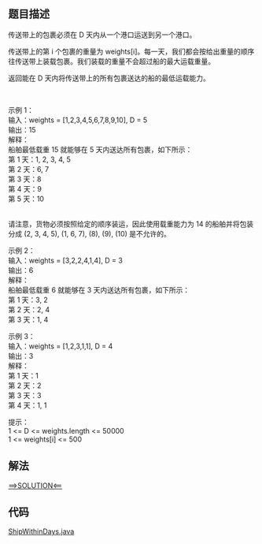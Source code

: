 ## 题目描述

传送带上的包裹必须在 D 天内从一个港口运送到另一个港口。

传送带上的第 i 个包裹的重量为 weights[i]。每一天，我们都会按给出重量的顺序往传送带上装载包裹。我们装载的重量不会超过船的最大运载重量。

返回能在 D 天内将传送带上的所有包裹送达的船的最低运载能力。

 

示例 1：
<br>输入：weights = [1,2,3,4,5,6,7,8,9,10], D = 5
<br>输出：15
<br>解释：
<br>船舶最低载重 15 就能够在 5 天内送达所有包裹，如下所示：
<br>第 1 天：1, 2, 3, 4, 5
<br>第 2 天：6, 7
<br>第 3 天：8
<br>第 4 天：9
<br>第 5 天：10

<br>请注意，货物必须按照给定的顺序装运，因此使用载重能力为 14 的船舶并将包装分成 (2, 3, 4, 5), (1, 6, 7), (8), (9), (10) 是不允许的。

示例 2：
<br>输入：weights = [3,2,2,4,1,4], D = 3
<br>输出：6
<br>解释：
<br>船舶最低载重 6 就能够在 3 天内送达所有包裹，如下所示：
<br>第 1 天：3, 2
<br>第 2 天：2, 4
<br>第 3 天：1, 4

示例 3：
<br>输入：weights = [1,2,3,1,1], D = 4
<br>输出：3
<br>解释：
<br>第 1 天：1
<br>第 2 天：2
<br>第 3 天：3
<br>第 4 天：1, 1

提示：
<br>1 <= D <= weights.length <= 50000
<br>1 <= weights[i] <= 500

## 解法

[==>SOLUTION<==](https://leetcode-cn.com/problems/capacity-to-ship-packages-within-d-days/solution/zai-d-tian-nei-song-da-bao-guo-de-neng-l-ntml/)

## 代码

[ShipWithinDays.java](https://github.com/Marshal7cc/leetcode-java/blob/master/src/binarysearch/ShipWithinDays.java)

